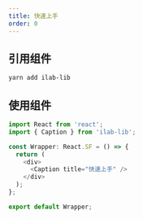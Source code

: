```yaml
---
title: 快速上手
order: 0
---
```


## 引用组件

```sh
yarn add ilab-lib
```

## 使用组件

```javascript
import React from 'react';
import { Caption } from 'ilab-lib';

const Wrapper: React.SF = () => {
  return (
    <div>
      <Caption title="快速上手" />
    </div>
  );
};

export default Wrapper;
```
